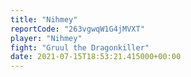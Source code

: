 ```yaml
---
title: "Nihmey"
reportCode: "263vgwqW1G4jMVXT"
player: "Nihmey"
fight: "Gruul the Dragonkiller"
date: 2021-07-15T18:53:21.415000+00:00
---
```

